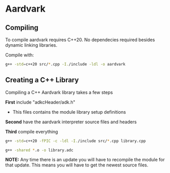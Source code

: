# Aardvark

## Compiling

To compile aardvark requires C++20. No dependecies required besides dynamic linking libraries.

Compile with:
```bash
g++ -std=c++20 src/*.cpp -I./include -ldl -o aardvark
```

## Creating a C++ Library

Compiling a C++ Aardvark library takes a few steps


**First** include "adkcHeader/adk.h"
- This files contains the module library setup definitions

**Second** have the aardvark interpreter source files and headers

**Third** compile everything
```bash
g++ -std=c++20 -fPIC -c -ldl -I./include src/*.cpp library.cpp
```

```bash
g++ -shared *.o -o library.adc
```

**NOTE:**
Any time there is an update you will have to recompile the module for that update.
This means you will have to get the newest source files.